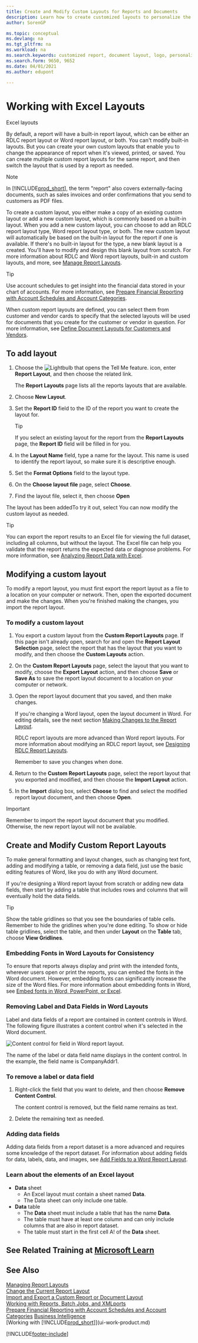 ```yaml
---
title: Create and Modify Custom Layouts for Reports and Documents
description: Learn how to create customized layouts to personalize the appearance of a report when viewed, printed, or saved.
author: SorenGP

ms.topic: conceptual
ms.devlang: na
ms.tgt_pltfrm: na
ms.workload: na
ms.search.keywords: customized report, document layout, logo, personalize
ms.search.form: 9650, 9652
ms.date: 04/01/2021
ms.author: edupont

---
```

# Working with Excel Layouts

Excel layouts 

By default, a report will have a built-in report layout, which can be either an RDLC report layout or Word report layout, or both. You can't modify built-in layouts. But you can create your own custom layouts that enable you to change the appearance of report when it's viewed, printed, or saved. You can create multiple custom report layouts for the same report, and then switch the layout that is used by a report as needed.

> [!NOTE]  
> In [!INCLUDE[prod_short](includes/prod_short.md)], the term "report" also covers externally-facing documents, such as sales invoices and order confirmations that you send to customers as PDF files.

To create a custom layout, you either make a copy of an existing custom layout or add a new custom layout, which is commonly based on a built-in layout. When you add a new custom layout, you can choose to add an RDLC report layout type, Word report layout type, or both. The new custom layout will automatically be based on the built-in layout for the report if one is available. If there's no built-in layout for the type, a new blank layout is a created. You'll have to modify and design this blank layout from scratch. For more information about RDLC and Word report layouts, built-in and custom layouts, and more, see [Manage Report Layouts](ui-manage-report-layouts.md).  

> [!TIP]
> Use account schedules to get insight into the financial data stored in your chart of accounts. For more information, see [Prepare Financial Reporting with Account Schedules and Account Categories](bi-how-work-account-schedule.md).

When custom report layouts are defined, you can select them from customer and vendor cards to specify that the selected layouts will be used for documents that you create for the customer or vendor in question. For more information, see [Define Document Layouts for Customers and Vendors](ui-define-customer-vendor-document-layouts.md).

## To add layout

1. Choose the ![Lightbulb that opens the Tell Me feature.](media/ui-search/search_small.png "Tell me what you want to do") icon, enter **Report Layout**, and then choose the related link.

    The **Report Layouts** page lists all the reports layouts that are available. 
2. Choose **New Layout**.
3. Set the **Report ID** field to the ID of the report you want to create the layout for. 

   > [!TIP]
   > If you select an existing layout for the report from the **Report Layouts** page, the **Report ID** field will be filled in for you.

4. In the **Layout Name** field, type a name for the layout. This name is used to identify the report layout, so make sure it is descriptive enough.

5. Set the **Format Options** field to the layout type.
6. On the **Choose layout file** page, select **Choose**.
7. Find the layout file, select it, then choose **Open**

The layout has been addedTo try it out, select You can now modify the custom layout as needed.

> [!TIP]
> You can export the report results to an Excel file for viewing the full dataset, including all columns, but without the layout. The Excel file can help you validate that the report returns the expected data or diagnose problems. For more information, see [Analyzing Report Data with Excel](report-analyze-excel.md).

## <a name="ModifyCustomLayout"></a>Modifying a custom layout

To modify a report layout, you must first export the report layout as a file to a location on your computer or network. Then, open the exported document and make the changes. When you're finished making the changes, you import the report layout.

### To modify a custom layout

1.  You export a custom layout from the **Custom Report Layouts** page. If this page isn't already open, search for and open the **Report Layout Selection** page, select the report that has the layout that you want to modify, and then choose the **Custom Layouts** action.  
2.  On the **Custom Report Layouts** page, select the layout that you want to modify, choose the **Export Layout** action, and then choose **Save** or **Save As** to save the report layout document to a location on your computer or network.  

3.  Open the report layout document that you saved, and then make changes.

      If you're changing a Word layout, open the layout document in Word. For editing details, see the next section [Making Changes to the Report Layout](ui-how-create-custom-report-layout.md#MakeChangesToLayout).

      RDLC report layouts are more advanced than Word report layouts. For more information about modifying an RDLC report layout, see [Designing RDLC Report Layouts](/dynamics-nav/Designing-RDLC-Report-Layouts).

      Remember to save you changes when done.

4.  Return to the **Custom Report Layouts** page, select the report layout that you exported and modified, and then choose the **Import Layout** action.  

5. In the **Import** dialog box, select **Choose** to find and select the modified report layout document, and then choose **Open**.

> [!IMPORTANT]
> Remember to import the report layout document that you modified. Otherwise, the new report layout will not be available.

##  <a name="MakeChangesToLayout"></a> Create and Modify Custom Report Layouts

To make general formatting and layout changes, such as changing text font, adding and modifying a table, or removing a data field, just use the basic editing features of Word, like you do with any Word document.

If you're designing a Word report layout from scratch or adding new data fields, then start by adding a table that includes rows and columns that will eventually hold the data fields.

> [!TIP]  
> Show the table gridlines so that you see the boundaries of table cells. Remember to hide the gridlines when you're done editing. To show or hide table gridlines, select the table, and then under **Layout** on the **Table** tab, choose **View Gridlines**.

### Embedding Fonts in Word Layouts for Consistency

To ensure that reports always display and print with the intended fonts, wherever users open or print the reports, you can embed the fonts in the Word document. However, embedding fonts can significantly increase the size of the Word files. For more information about embedding fonts in Word, see [Embed fonts in Word, PowerPoint, or Excel](https://support.office.com/article/Embed-fonts-in-Word-PowerPoint-or-Excel-cb3982aa-ea76-4323-b008-86670f222dbc).

###  <a name="RemoveField"></a> Removing Label and Data Fields in Word Layouts

 Label and data fields of a report are contained in content controls in Word. The following figure illustrates a content control when it's selected in the Word document.  

 ![Content control for field in Word report layout.](media/nav_wordreportlayouts_contentcontrol.png "NAV_WordReportLayouts_ContentControl")  

 The name of the label or data field name displays in the content control. In the example, the field name is CompanyAddr1.  

### To remove a label or data field  

1. Right-click the field that you want to delete, and then choose **Remove Content Control**.  

     The content control is removed, but the field name remains as text.  

2. Delete the remaining text as needed.  

### Adding data fields

Adding data fields from a report dataset is a more advanced and requires some knowledge of the report dataset. For information about adding fields for data, labels, data, and images, see [Add Fields to a Word Report Layout](ui-how-add-fields-word-report-layout.md).  

### Learn about the elements of an Excel layout

- **Data** sheet
  - An Excel layout must contain a sheet named **Data**.
  - The Data sheet can only include one table.
- **Data** table
  - The **Data** sheet must include a table that has the name **Data**.
  - The table must have at least one column and can only include columns that are also in report dataset.
  - The table must start in the first cell A! of the **Data** sheet.

## See Related Training at [Microsoft Learn](/learn/modules/change-documents-dynamics-365-business-central/index)

## See Also

[Managing Report Layouts](ui-manage-report-layouts.md)  
[Change the Current Report Layout](ui-how-change-layout-currently-used-report.md)  
[Import and Export a Custom Report or Document Layout](ui-how-import-and-export-report-layout.md)  
[Working with Reports, Batch Jobs, and XMLports](ui-work-report.md)  
[Prepare Financial Reporting with Account Schedules and Account Categories](bi-how-work-account-schedule.md) 
[Business Intelligence](bi.md)  
[Working with [!INCLUDE[prod_short](includes/prod_short.md)]](ui-work-product.md)  


[!INCLUDE[footer-include](includes/footer-banner.md)]
